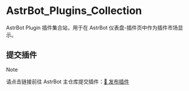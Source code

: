 # AstrBot_Plugins_Collection

AstrBot Plugin 插件集合站，用于在 AstrBot 仪表盘-插件页中作为插件市场显示。

## 提交插件

> [!NOTE]
> 请点击链接前往 AstrBot 主仓库提交插件：[🥳 发布插件](https://github.com/Soulter/AstrBot/issues/new?template=PLUGIN_PUBLISH.yml)
